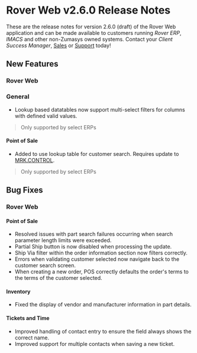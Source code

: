 # Rover Web v2.6.0 Release Notes

<badge text= "Version 2.6.0" vertical="middle" />

<PageHeader />

These are the release notes for version 2.6.0 (draft) of the Rover Web application and can be made available to customers running _Rover ERP_, _IMACS_ and other non-Zumasys owned systems. Contact your _Client Success Manager_, [Sales](mailto:sales@zumasys.com?subject=Rover%20Web%20v2.6.0) or [Support](mailto:help@zumasys.com?subject=Rover%20Web%20v2.6.0) today!

## New Features

### Rover Web

### General
- Lookup based datatables now support multi-select filters for columns with defined valid values.
> Only supported by select ERPs  

#### Point of Sale
- Added to use lookup table for customer search. Requires update to [MRK.CONTROL](../../../../rover/AP-OVERVIEW/AP-ENTRY/AP-E/AP-E-1/CURRENCY-CONTROL/SO-E/MRK-CONTROL/MRK-CONTROL-6/README.md).
> Only supported by select ERPs


## Bug Fixes

### Rover Web

#### Point of Sale

- Resolved issues with part search failures occurring when search parameter length limits were exceeded.
- Partial Ship button is now disabled when processing the update.
- Ship Via filter within the order information section now filters correctly.
- Errors when validating customer selected now navigate back to the customer search screen.
- When creating a new order, POS correctly defaults the order's terms to the terms of the customer selected.

#### Inventory
- Fixed the display of vendor and manufacturer information in part details.
#### Tickets and Time
- Improved handling of contact entry to ensure the field always shows the correct name.
- Improved support for multiple contacts when saving a new ticket.